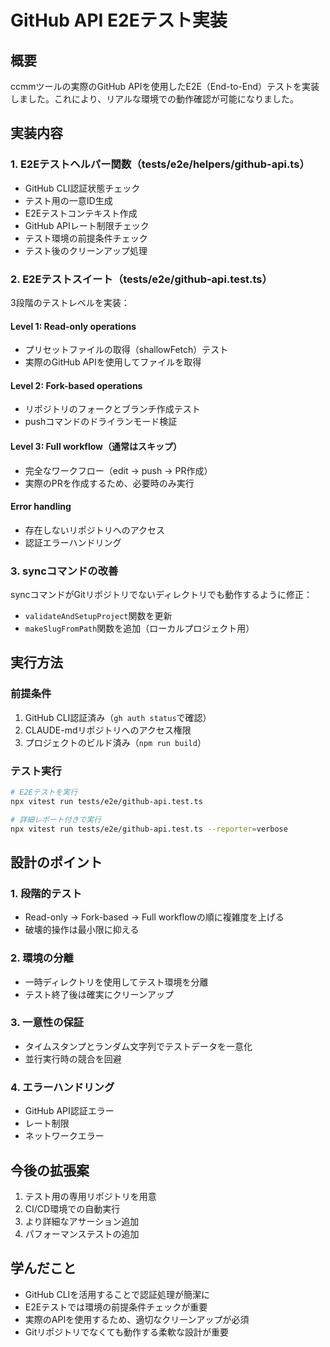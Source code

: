 # GitHub API E2Eテスト実装

## 概要
ccmmツールの実際のGitHub APIを使用したE2E（End-to-End）テストを実装しました。これにより、リアルな環境での動作確認が可能になりました。

## 実装内容

### 1. E2Eテストヘルパー関数（tests/e2e/helpers/github-api.ts）
- GitHub CLI認証状態チェック
- テスト用の一意ID生成
- E2Eテストコンテキスト作成
- GitHub APIレート制限チェック
- テスト環境の前提条件チェック
- テスト後のクリーンアップ処理

### 2. E2Eテストスイート（tests/e2e/github-api.test.ts）
3段階のテストレベルを実装：

#### Level 1: Read-only operations
- プリセットファイルの取得（shallowFetch）テスト
- 実際のGitHub APIを使用してファイルを取得

#### Level 2: Fork-based operations  
- リポジトリのフォークとブランチ作成テスト
- pushコマンドのドライランモード検証

#### Level 3: Full workflow（通常はスキップ）
- 完全なワークフロー（edit → push → PR作成）
- 実際のPRを作成するため、必要時のみ実行

#### Error handling
- 存在しないリポジトリへのアクセス
- 認証エラーハンドリング

### 3. syncコマンドの改善
syncコマンドがGitリポジトリでないディレクトリでも動作するように修正：
- `validateAndSetupProject`関数を更新
- `makeSlugFromPath`関数を追加（ローカルプロジェクト用）

## 実行方法

### 前提条件
1. GitHub CLI認証済み（`gh auth status`で確認）
2. CLAUDE-mdリポジトリへのアクセス権限
3. プロジェクトのビルド済み（`npm run build`）

### テスト実行
```bash
# E2Eテストを実行
npx vitest run tests/e2e/github-api.test.ts

# 詳細レポート付きで実行
npx vitest run tests/e2e/github-api.test.ts --reporter=verbose
```

## 設計のポイント

### 1. 段階的テスト
- Read-only → Fork-based → Full workflowの順に複雑度を上げる
- 破壊的操作は最小限に抑える

### 2. 環境の分離
- 一時ディレクトリを使用してテスト環境を分離
- テスト終了後は確実にクリーンアップ

### 3. 一意性の保証
- タイムスタンプとランダム文字列でテストデータを一意化
- 並行実行時の競合を回避

### 4. エラーハンドリング
- GitHub API認証エラー
- レート制限
- ネットワークエラー

## 今後の拡張案
1. テスト用の専用リポジトリを用意
2. CI/CD環境での自動実行
3. より詳細なアサーション追加
4. パフォーマンステストの追加

## 学んだこと
- GitHub CLIを活用することで認証処理が簡潔に
- E2Eテストでは環境の前提条件チェックが重要
- 実際のAPIを使用するため、適切なクリーンアップが必須
- Gitリポジトリでなくても動作する柔軟な設計が重要